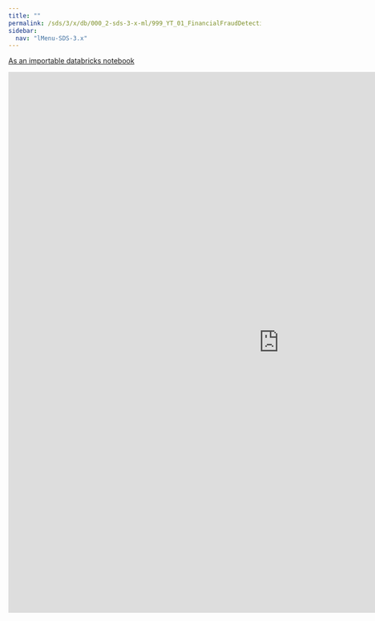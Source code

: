 ```yaml
---
title: ""
permalink: /sds/3/x/db/000_2-sds-3-x-ml/999_YT_01_FinancialFraudDetectionUsingDecisionTreeMachineLearningModels/
sidebar:
  nav: "lMenu-SDS-3.x"
---
```


[As an importable databricks notebook](https://lamastex.github.io/scalable-data-science/sds/3/x/db/000_2-sds-3-x-ml/999_YT_01_FinancialFraudDetectionUsingDecisionTreeMachineLearningModels.html)

<iframe src="https://lamastex.github.io/scalable-data-science/sds/3/x/db/000_2-sds-3-x-ml/999_YT_01_FinancialFraudDetectionUsingDecisionTreeMachineLearningModels.html" width="1080" height="1080" frameborder="0"></iframe>
